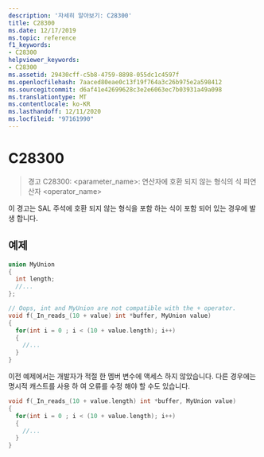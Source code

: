 ```yaml
---
description: '자세히 알아보기: C28300'
title: C28300
ms.date: 12/17/2019
ms.topic: reference
f1_keywords:
- C28300
helpviewer_keywords:
- C28300
ms.assetid: 29430cff-c5b8-4759-8898-055dc1c4597f
ms.openlocfilehash: 7aaced80eae0c13f19f764a3c26b975e2a598412
ms.sourcegitcommit: d6af41e42699628c3e2e6063ec7b03931a49a098
ms.translationtype: MT
ms.contentlocale: ko-KR
ms.lasthandoff: 12/11/2020
ms.locfileid: "97161990"
---
```

# <a name="c28300"></a>C28300

> 경고 C28300: <parameter_name>: 연산자에 호환 되지 않는 형식의 식 피연산자 <operator_name>

이 경고는 SAL 주석에 호환 되지 않는 형식을 포함 하는 식이 포함 되어 있는 경우에 발생 합니다.

## <a name="example"></a>예제

```cpp
union MyUnion
{
  int length;
  //...
};

// Oops, int and MyUnion are not compatible with the + operator.
void f(_In_reads_(10 + value) int *buffer, MyUnion value)
{
  for(int i = 0 ; i < (10 + value.length); i++)
  {
    //...
  }
}
```

이전 예제에서는 개발자가 적절 한 멤버 변수에 액세스 하지 않았습니다. 다른 경우에는 명시적 캐스트를 사용 하 여 오류를 수정 해야 할 수도 있습니다.

```cpp
void f(_In_reads_(10 + value.length) int *buffer, MyUnion value)
{
  for(int i = 0 ; i < (10 + value.length); i++)
  {
    //...
  }
}
```
